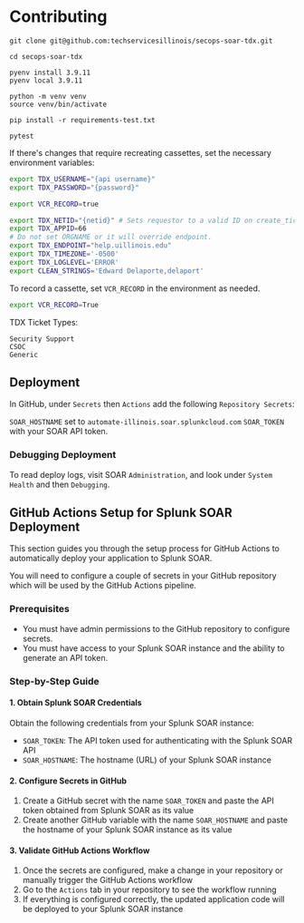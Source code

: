 # Contributing

```
git clone git@github.com:techservicesillinois/secops-soar-tdx.git

cd secops-soar-tdx

pyenv install 3.9.11
pyenv local 3.9.11

python -m venv venv
source venv/bin/activate

pip install -r requirements-test.txt

pytest
```

If there's changes that require recreating cassettes, set the necessary environment variables:

```sh
export TDX_USERNAME="{api username}"
export TDX_PASSWORD="{password}"

export VCR_RECORD=true

export TDX_NETID="{netid}" # Sets requestor to a valid ID on create_ticket.
export TDX_APPID=66
# Do not set ORGNAME or it will override endpoint.
export TDX_ENDPOINT="help.uillinois.edu"
export TDX_TIMEZONE='-0500'
export TDX_LOGLEVEL='ERROR'
export CLEAN_STRINGS='Edward Delaporte,delaport'
```

To record a cassette, set `VCR_RECORD` in the environment as needed.

```sh
export VCR_RECORD=True
```

TDX Ticket Types:

```
Security Support
CSOC
Generic
```

## Deployment

In GitHub, under 
`Secrets` then `Actions` add the following `Repository Secrets`:

`SOAR_HOSTNAME` set to `automate-illinois.soar.splunkcloud.com`
`SOAR_TOKEN` with your SOAR API token.

### Debugging Deployment

To read deploy logs, visit SOAR `Administration`, and look under `System Health` and then `Debugging`.

## GitHub Actions Setup for Splunk SOAR Deployment

This section guides you through the setup process for GitHub Actions to automatically deploy your application to Splunk SOAR. 

You will need to configure a couple of secrets in your GitHub repository which will be used by the GitHub Actions pipeline.

### Prerequisites

- You must have admin permissions to the GitHub repository to configure secrets.
- You must have access to your Splunk SOAR instance and the ability to generate an API token.

### Step-by-Step Guide

#### 1. Obtain Splunk SOAR Credentials

Obtain the following credentials from your Splunk SOAR instance:

- `SOAR_TOKEN`: The API token used for authenticating with the Splunk SOAR API
- `SOAR_HOSTNAME`: The hostname (URL) of your Splunk SOAR instance

#### 2. Configure Secrets in GitHub
1. Create a GitHub secret with the name `SOAR_TOKEN` and paste the API token obtained from Splunk SOAR as its value
2. Create another GitHub variable with the name `SOAR_HOSTNAME` and paste the hostname of your Splunk SOAR instance as its value

#### 3. Validate GitHub Actions Workflow

1. Once the secrets are configured, make a change in your repository or manually trigger the GitHub Actions workflow
2. Go to the `Actions` tab in your repository to see the workflow running
3. If everything is configured correctly, the updated application code will be deployed to your Splunk SOAR instance
